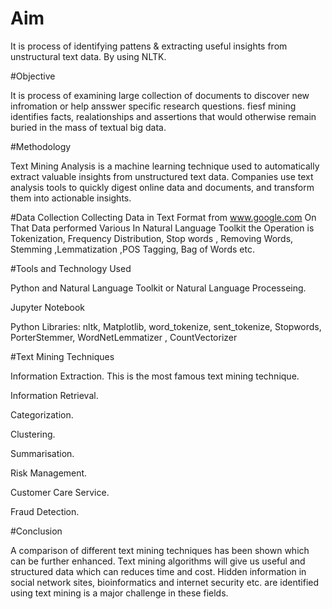 # Aim

It is process of identifying pattens & extracting useful insights from unstructural text data. By using NLTK.

#Objective

It is process of examining large collection of documents to discover new infromation or help ansswer specific research questions. fiesf mining identifies facts, realationships and assertions that would otherwise remain buried in the mass of textual big data.

#Methodology

Text Mining Analysis is a machine learning technique used to automatically extract valuable insights from unstructured text data. Companies use text analysis tools to quickly digest online data and documents, and transform them into actionable insights.

#Data Collection
Collecting Data in Text Format from www.google.com On That Data performed Various In Natural Language Toolkit the Operation is Tokenization, Frequency Distribution, Stop words , Removing Words, Stemming ,Lemmatization ,POS Tagging, Bag of Words etc.

#Tools and Technology Used

Python and Natural Language Toolkit or Natural Language Processeing.

Jupyter Notebook

Python Libraries: nltk, Matplotlib, word_tokenize, sent_tokenize, Stopwords, PorterStemmer, WordNetLemmatizer , CountVectorizer

#Text Mining Techniques

Information Extraction. This is the most famous text mining technique.

Information Retrieval.

Categorization.

Clustering.

Summarisation.

Risk Management.

Customer Care Service.

Fraud Detection.

#Conclusion

A comparison of different text mining techniques has been shown which can be further enhanced. Text mining algorithms will give us useful and structured data which can reduces time and cost. Hidden information in social network sites, bioinformatics and internet security etc. are identified using text mining is a major challenge in these fields.
